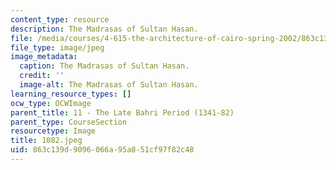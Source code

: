 ```yaml
---
content_type: resource
description: The Madrasas of Sultan Hasan.
file: /media/courses/4-615-the-architecture-of-cairo-spring-2002/863c139d9096066a95a851cf97f82c48_1082.jpeg
file_type: image/jpeg
image_metadata:
  caption: The Madrasas of Sultan Hasan.
  credit: ''
  image-alt: The Madrasas of Sultan Hasan.
learning_resource_types: []
ocw_type: OCWImage
parent_title: 11 - The Late Bahri Period (1341-82)
parent_type: CourseSection
resourcetype: Image
title: 1082.jpeg
uid: 863c139d-9096-066a-95a8-51cf97f82c48
---
```

